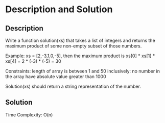 # Description and Solution

## Description

Write a function solution(xs) that takes a list of integers and returns the maximum product of some non-empty subset of those numbers.

Example: xs = [2,-3,1,0,-5], then the maximum product is xs[0] * xs[1] * xs[4] = 2 * (-3) * (-5) = 30

Constraints: length of array is between 1 and 50 inclusively: no number in the array have absolute value greater than 1000

Solution(xs) should return a string representation of the number.

## Solution

Time Complexity: O(n)

